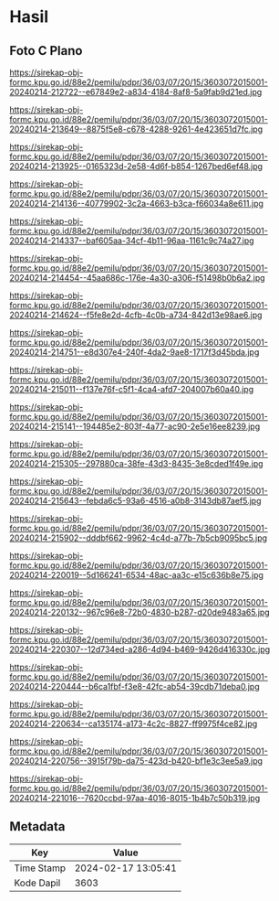 # Hasil

## Foto C Plano

https://sirekap-obj-formc.kpu.go.id/88e2/pemilu/pdpr/36/03/07/20/15/3603072015001-20240214-212722--e67849e2-a834-4184-8af8-5a9fab9d21ed.jpg

https://sirekap-obj-formc.kpu.go.id/88e2/pemilu/pdpr/36/03/07/20/15/3603072015001-20240214-213649--8875f5e8-c678-4288-9261-4e423651d7fc.jpg

https://sirekap-obj-formc.kpu.go.id/88e2/pemilu/pdpr/36/03/07/20/15/3603072015001-20240214-213925--0165323d-2e58-4d6f-b854-1267bed6ef48.jpg

https://sirekap-obj-formc.kpu.go.id/88e2/pemilu/pdpr/36/03/07/20/15/3603072015001-20240214-214136--40779902-3c2a-4663-b3ca-f66034a8e611.jpg

https://sirekap-obj-formc.kpu.go.id/88e2/pemilu/pdpr/36/03/07/20/15/3603072015001-20240214-214337--baf605aa-34cf-4b11-96aa-1161c9c74a27.jpg

https://sirekap-obj-formc.kpu.go.id/88e2/pemilu/pdpr/36/03/07/20/15/3603072015001-20240214-214454--45aa686c-176e-4a30-a306-f51498b0b6a2.jpg

https://sirekap-obj-formc.kpu.go.id/88e2/pemilu/pdpr/36/03/07/20/15/3603072015001-20240214-214624--f5fe8e2d-4cfb-4c0b-a734-842d13e98ae6.jpg

https://sirekap-obj-formc.kpu.go.id/88e2/pemilu/pdpr/36/03/07/20/15/3603072015001-20240214-214751--e8d307e4-240f-4da2-9ae8-1717f3d45bda.jpg

https://sirekap-obj-formc.kpu.go.id/88e2/pemilu/pdpr/36/03/07/20/15/3603072015001-20240214-215011--f137e76f-c5f1-4ca4-afd7-204007b60a40.jpg

https://sirekap-obj-formc.kpu.go.id/88e2/pemilu/pdpr/36/03/07/20/15/3603072015001-20240214-215141--194485e2-803f-4a77-ac90-2e5e16ee8239.jpg

https://sirekap-obj-formc.kpu.go.id/88e2/pemilu/pdpr/36/03/07/20/15/3603072015001-20240214-215305--297880ca-38fe-43d3-8435-3e8cded1f49e.jpg

https://sirekap-obj-formc.kpu.go.id/88e2/pemilu/pdpr/36/03/07/20/15/3603072015001-20240214-215643--febda6c5-93a6-4516-a0b8-3143db87aef5.jpg

https://sirekap-obj-formc.kpu.go.id/88e2/pemilu/pdpr/36/03/07/20/15/3603072015001-20240214-215902--dddbf662-9962-4c4d-a77b-7b5cb9095bc5.jpg

https://sirekap-obj-formc.kpu.go.id/88e2/pemilu/pdpr/36/03/07/20/15/3603072015001-20240214-220019--5d166241-6534-48ac-aa3c-e15c636b8e75.jpg

https://sirekap-obj-formc.kpu.go.id/88e2/pemilu/pdpr/36/03/07/20/15/3603072015001-20240214-220132--967c96e8-72b0-4830-b287-d20de9483a65.jpg

https://sirekap-obj-formc.kpu.go.id/88e2/pemilu/pdpr/36/03/07/20/15/3603072015001-20240214-220307--12d734ed-a286-4d94-b469-9426d416330c.jpg

https://sirekap-obj-formc.kpu.go.id/88e2/pemilu/pdpr/36/03/07/20/15/3603072015001-20240214-220444--b6ca1fbf-f3e8-42fc-ab54-39cdb71deba0.jpg

https://sirekap-obj-formc.kpu.go.id/88e2/pemilu/pdpr/36/03/07/20/15/3603072015001-20240214-220634--ca135174-a173-4c2c-8827-ff9975f4ce82.jpg

https://sirekap-obj-formc.kpu.go.id/88e2/pemilu/pdpr/36/03/07/20/15/3603072015001-20240214-220756--3915f79b-da75-423d-b420-bf1e3c3ee5a9.jpg

https://sirekap-obj-formc.kpu.go.id/88e2/pemilu/pdpr/36/03/07/20/15/3603072015001-20240214-221016--7620ccbd-97aa-4016-8015-1b4b7c50b319.jpg


## Metadata

| Key        | Value               |
| ---------- | ------------------- |
| Time Stamp | 2024-02-17 13:05:41 |
| Kode Dapil | 3603                |



